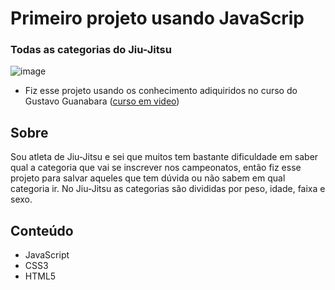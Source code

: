 # Primeiro projeto usando JavaScrip
### Todas as categorias do Jiu-Jitsu 
![image](https://user-images.githubusercontent.com/105547657/172436313-5ff90ddf-63df-461c-b335-20a584314aa0.png)
- Fiz esse projeto usando os conhecimento adiquiridos no curso do Gustavo Guanabara ([curso em video](https://www.youtube.com/playlist?list=PLHz_AreHm4dlsK3Nr9GVvXCbpQyHQl1o1))

## Sobre
Sou atleta de Jiu-Jitsu e sei que muitos tem bastante dificuldade em saber qual a categoria que vai se inscrever nos campeonatos, então fiz esse projeto para salvar aqueles que tem dúvida ou não sabem em qual categoria ir.
No Jiu-Jitsu as categorias são divididas por peso, idade, faixa e sexo.
## Conteúdo
- JavaScript
- CSS3
- HTML5
